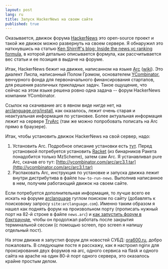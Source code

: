 ```yaml
---
layout: post
lang: ru
title: Запуск HackerNews на своем сайте
published: true
---
```


Оказывается, движок форума [HackerNews] это open-source проект и такой же движок можно развернуть на своем сервере. Я обнаружил это наткнувшись на статью [Ken Shirriff's blog: Inside the news.yc ranking formula], в которой детально описывается формула, как рассчитывается вес статьи и ее позиция в выдаче на форуме.

Итак, HackerNews бежит на движке, написанном на языке [Arc] ([wiki]). Это диалект Лиспа, написанный Полом Грэмом, основателем [YCombinator], венчурного фонда для первоначального финансирования стартапов, для решения различных прикладных задач. Такое ощущение, что сейчас на этом языке решена ровно одна задача -- форум HackerNews компании YCombinator.

Ссылок на скачивание arc в явном виде нигде нет, на [arclanguage.org/install](arclanguage.org/install), как оказалось, лежит очень старая и неактуальная информация по установке. Более актуальная информация лежит на сервере [TryArc] (там же можно попробовать пописать на Arc прямо в браузере).

Итак, чтобы установить движок HackerNews на свой сервер, надо:

1. Установить Arc. Подробное описание установки есть [тут](https://sites.google.com/site/arclanguagewiki/getting-started/install-arc). Перед установкой потребуется установить [Racket] (из бинарников Ракета понадобится только MzScheme), затем сам Arc. Я устанавливал pure Arc, скачав его тут: [http://ycombinator.com/arc/arc3.1.tar](http://ycombinator.com/arc/arc3.1.tar)
2. Распаковать Arc, инструкция по установке и запуска движка лежит внутри дистрибутива в файле `how-to-run-news`. Выполнив написанное в нем, получим работающий движок на своем сайте.

Если потребуется дополнительная информация, то лучше всего ее искать на форуме [arclanguage][arcforum] гуглом поиском по сайту (добавлять к поисковому запросу `site:arclanguage.com`). Именно таким образом я нашел как поднять форум на произвольном порту (прописать нужный порт на 82-й строке в файле `news.arc`) и [как запустить форум в бэкграунде](http://www.arclanguage.com/item?id=11021), чтобы он продолжал работать после закрытия терминальной сессии (с помощью screen, про screen я напишу отдельный пост).

На этом движке я запустил форум для новостей СУБД: [ora600.ru], добро пожаловать. В следующем посте я расскажу, как я настроил nginx для проксирования двух форумов на arc, одного сервиса на flask и одного сайта на apache на один 80-й порт одного сервера, это оказалось крайне простым делом.


[YCombinator]: http://ycombinator.com
[HackerNews]: http://news.ycombinator.com
[Ken Shirriff's blog: Inside the news.yc ranking formula]: http://www.righto.com/2009/06/how-does-newsyc-ranking-work.html
[Arc]: http://arclanguage.org/
[wiki]: http://en.wikipedia.org/wiki/Arc_(programming_language)‎
[TryArc]: http://tryarc.org
[arcforum]: http://arclanguage.com/forum
[ora600.ru]: http://ora600.ru
[Racket]: http://racket-lang.org/
